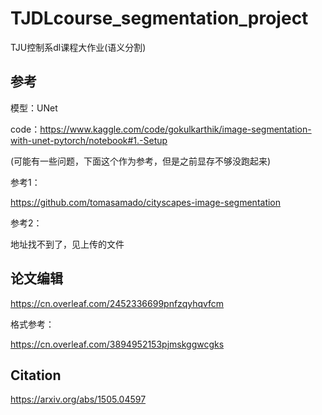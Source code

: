 # TJDLcourse_segmentation_project
TJU控制系dl课程大作业(语义分割)
## 参考

模型：UNet

code：https://www.kaggle.com/code/gokulkarthik/image-segmentation-with-unet-pytorch/notebook#1.-Setup

(可能有一些问题，下面这个作为参考，但是之前显存不够没跑起来)

参考1：

https://github.com/tomasamado/cityscapes-image-segmentation

参考2：

地址找不到了，见上传的文件


## 论文编辑

https://cn.overleaf.com/2452336699pnfzqyhqvfcm

格式参考：

https://cn.overleaf.com/3894952153pjmskggwcgks

## Citation

https://arxiv.org/abs/1505.04597

